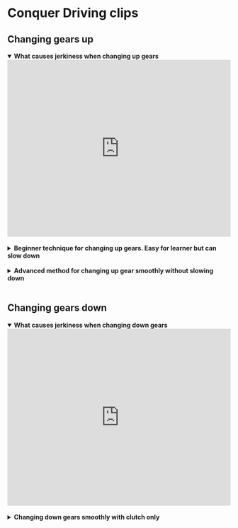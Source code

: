 # Conquer Driving clips

## Changing gears up

<details open>
  <summary><strong>What causes jerkiness when changing up gears</strong> </summary>
  <div style="display: flex; justify-content: space-between;">
  <div style="flex: 1; ">
    <iframe src="https://www.youtube.com/embed/68WTSe-_FhY?si=TI-pUKUWzVKhAY4S&amp;clip=UgkxqnSsrqwwtjgdIuA_nP3RFPgAUzC8Gqdv&amp;clipt=ENSaBxj4ugk" title="YouTube video player" frameborder="0" allow="accelerometer; clipboard-write; encrypted-media; gyroscope; picture-in-picture; web-share" referrerpolicy="strict-origin-when-cross-origin" allowfullscreen style="width:100%; height:400px;"></iframe>
  </div>
</div>
</details>
<br>

<details>
  <summary><strong>Beginner technique for changing up gears. Easy for learner but can slow down</strong> </summary>
  <div style="display: flex; justify-content: space-between;">
  <div style="flex: 1; margin-right: 50px;">
    <iframe src="https://www.youtube.com/embed/68WTSe-_FhY?si=One2v0IdfDDT8KgI&amp;clip=UgkxnArqXGDKEwbIUQBOKwZhYUTtSGla0ugU&amp;clipt=EMvNCRiJsAo" title="YouTube video player" frameborder="0" allow="accelerometer; clipboard-write; encrypted-media; gyroscope; picture-in-picture; web-share" referrerpolicy="strict-origin-when-cross-origin" allowfullscreen style="width:100%; height:400px;" ></iframe>
    <br>
    <em style="height:40px; display:block;">Beginner: Clutch down smoothly</em>
  </div>
  <div style="flex: 1;">
    <iframe src="https://www.youtube.com/embed/68WTSe-_FhY?si=4HQXXQ879eG-ZFZL&amp;clip=Ugkxt3JibCUt5qyPcKiXOZkNFmSlsrWoWxsP&amp;clipt=EKTpCxiApA0" title="YouTube video player" frameborder="0" allow="accelerometer; clipboard-write; encrypted-media; gyroscope; picture-in-picture; web-share" referrerpolicy="strict-origin-when-cross-origin" allowfullscreen style="width:100%; height:400px;" ></iframe>
    <br>
    <em style="height:40px; display:block;">Beginner: Change gear up smoothly</em>
  </div>
</div>
</details>
<br>

<details>
  <summary><strong>Advanced method for changing up gear smoothly without slowing down</strong> </summary>
  <div style="display: flex; justify-content: space-between;">
  <div style="flex: 1; ">
    <iframe src="https://www.youtube.com/embed/68WTSe-_FhY?si=9Swk0Ea3voKSRkAK&amp;clip=UgkxaYxhdiHBJhHRY9XdCeLQ16JeWfbEmQTC&amp;clipt=EP6eGxiI8h4" title="YouTube video player" frameborder="0" allow="accelerometer; autoplay; clipboard-write; encrypted-media; gyroscope; picture-in-picture; web-share" referrerpolicy="strict-origin-when-cross-origin" allowfullscreen style="width:100%; height:400px;"></iframe>
    <br>
    <em style="height:40px; display:block;">Full technique for changing up smoothly without slowing down</em>
  </div>
</div>
</details>
<br>

## Changing gears down

<details open>
  <summary><strong>What causes jerkiness when changing down gears </strong></summary>
  <div style="display: flex; justify-content: space-between;">
  <div style="flex: 1; ">
    <iframe src="https://www.youtube.com/embed/RMYtBIO6mLM?si=7yoU-ukr7JwESCtD&amp;clip=Ugkxqyg8Mb1NfUZ3QgYOskoLYjBDgGYenl3q&amp;clipt=ENg2GMHpAg" title="YouTube video player" frameborder="0" allow="accelerometer; autoplay; clipboard-write; encrypted-media; gyroscope; picture-in-picture; web-share" referrerpolicy="strict-origin-when-cross-origin" allowfullscreen style="width:100%; height:400px;"></iframe>
  </div>
</div>
</details>
<br>

<details>
  <summary><strong> Changing down gears smoothly with clutch only </strong> </summary>
  <div style="display: flex; justify-content: space-between;">
    <div style="flex: 1; margin-right: 50px;">
      <iframe src="https://www.youtube.com/embed/RMYtBIO6mLM?si=G2-yokiOLlgGBCFs&amp;clip=UgkxPWIRkHwLeKQJ7RfsgqLRq6dcFccqw_VW&amp;clipt=EOywCRjO8Ak" title="YouTube video player" frameborder="0" allow="accelerometer; autoplay; clipboard-write; encrypted-media; gyroscope; picture-in-picture; web-share" referrerpolicy="strict-origin-when-cross-origin" allowfullscreen style="width:100%; height:400px;" ></iframe>
      <br>
      <em style="height:40px; display:block;">Advice on changing down gears</em>
    </div>
    <div style="flex: 1; margin-right: 50px;">
      <iframe src="https://www.youtube.com/embed/RMYtBIO6mLM?si=uoPdlzUAOJTudgsh&amp;clip=UgkxIbWSFxG5cXUTlQqDr6-bY9hC28YdfSPt&amp;clipt=ENjsAhidwgU" title="YouTube video player" frameborder="0" allow="accelerometer; autoplay; clipboard-write; encrypted-media; gyroscope; picture-in-picture; web-share" referrerpolicy="strict-origin-when-cross-origin" allowfullscreen style="width:100%; height:400px;" ></iframe>
      <br>
      <em style="height:40px; display:block;">How slow to go to change down gears smoothly</em>
    </div>
    <div style="flex: 1;">
      <iframe src="https://www.youtube.com/embed/RMYtBIO6mLM?si=uoPdlzUAOJTudgsh&amp;clip=UgkxIbWSFxG5cXUTlQqDr6-bY9hC28YdfSPt&amp;clipt=ENjsAhidwgU" title="YouTube video player" frameborder="0" allow="accelerometer; autoplay; clipboard-write; encrypted-media; gyroscope; picture-in-picture; web-share" referrerpolicy="strict-origin-when-cross-origin" allowfullscreen style="width:100%; height:400px;" ></iframe>
      <br>
      <em style="height:40px; display:block;">Smooth downshift demo</em>
    </div>
</div>
</details>
<br>



